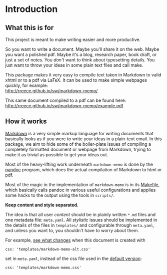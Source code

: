 Introduction
===============================================================================


What this is for
-------------------------------------------------------------------------------

This project is meant to make writing easier and more productive.

So you want to write a document. Maybe you'll share it on the web.
Maybe you want a polished pdf. Maybe it's a blog, research paper, book draft,
or just a set of notes.
You *don't* want to think about typesetting details.
You just want to throw your ideas in some plain text files and call make.

This package makes it very easy to compile text taken in Markdown to valid
xhtml or to a pdf via LaTeX. It can be used to make simple webpages quickly,
for example:   
<http://rreece.github.io/sw/markdown-memo/>

This same document compiled to a pdf can be found here:   
<http://rreece.github.io/sw/markdown-memo/example.pdf>


How it works
-------------------------------------------------------------------------------

[Markdown](https://daringfireball.net/projects/markdown/)
is a very simple markup language for writing documents
that basically looks as if you were to write your ideas in a plain-text
email.  In this package, we aim to hide some of the boiler-plate issues
of compiling a completely formatted document or webpage from Markdown,
trying to make it as trivial as possible to get your ideas out.

Most of the heavy-lifting work underneath `markdown-memo` is done
by the [pandoc](http://pandoc.org/) program, which does the actual
compilation of Markdown to html or pdf.

Most of the magic in the implementation of `markdown-memo`
is in its [Makefile](https://github.com/rreece/markdown-memo/blob/master/Makefile),
which basically calls pandoc in various useful configurations
and applies some hacks to the output using the tools in `scripts/`.

**Keep content and style separated.**

The idea is that all user *content* should be in plainly written `*.md` files
and one metadata file: `meta.yaml`.
All *stylistic* issues should be implemented in the details of the files
in `templates/` and configurable through `meta.yaml`,
and unless you want to,
you shouldn't have to worry about them.

For example, [see what changes](http://rreece.github.io/sw/markdown-memo-alt/01-introduction.html)
when this document is created with

    css: 'templates/markdown-memo-alt.css'

set in `meta.yaml`, instead of the css file used in the
[default version](http://rreece.github.io/sw/markdown-memo/01-introduction.html):

    css: 'templates/markdown-memo.css'



